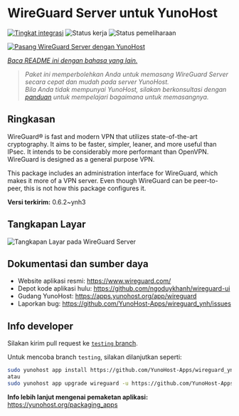 <!--
N.B.: README ini dibuat secara otomatis oleh <https://github.com/YunoHost/apps/tree/master/tools/readme_generator>
Ini TIDAK boleh diedit dengan tangan.
-->

# WireGuard Server untuk YunoHost

[![Tingkat integrasi](https://apps.yunohost.org/badge/integration/wireguard)](https://ci-apps.yunohost.org/ci/apps/wireguard/)
![Status kerja](https://apps.yunohost.org/badge/state/wireguard)
![Status pemeliharaan](https://apps.yunohost.org/badge/maintained/wireguard)

[![Pasang WireGuard Server dengan YunoHost](https://install-app.yunohost.org/install-with-yunohost.svg)](https://install-app.yunohost.org/?app=wireguard)

*[Baca README ini dengan bahasa yang lain.](./ALL_README.md)*

> *Paket ini memperbolehkan Anda untuk memasang WireGuard Server secara cepat dan mudah pada server YunoHost.*  
> *Bila Anda tidak mempunyai YunoHost, silakan berkonsultasi dengan [panduan](https://yunohost.org/install) untuk mempelajari bagaimana untuk memasangnya.*

## Ringkasan

WireGuard® is fast and modern VPN that utilizes state-of-the-art cryptography. It aims to be faster, simpler, leaner, and more useful than IPsec. It intends to be considerably more performant than OpenVPN. WireGuard is designed as a general purpose VPN.

This package includes an administration interface for WireGuard, which makes it more of a VPN server. Even though WireGuard can be peer-to-peer, this is not how this package configures it.


**Versi terkirim:** 0.6.2~ynh3

## Tangkapan Layar

![Tangkapan Layar pada WireGuard Server](./doc/screenshots/screenshot.png)

## Dokumentasi dan sumber daya

- Website aplikasi resmi: <https://www.wireguard.com/>
- Depot kode aplikasi hulu: <https://github.com/ngoduykhanh/wireguard-ui>
- Gudang YunoHost: <https://apps.yunohost.org/app/wireguard>
- Laporkan bug: <https://github.com/YunoHost-Apps/wireguard_ynh/issues>

## Info developer

Silakan kirim pull request ke [`testing` branch](https://github.com/YunoHost-Apps/wireguard_ynh/tree/testing).

Untuk mencoba branch `testing`, silakan dilanjutkan seperti:

```bash
sudo yunohost app install https://github.com/YunoHost-Apps/wireguard_ynh/tree/testing --debug
atau
sudo yunohost app upgrade wireguard -u https://github.com/YunoHost-Apps/wireguard_ynh/tree/testing --debug
```

**Info lebih lanjut mengenai pemaketan aplikasi:** <https://yunohost.org/packaging_apps>
